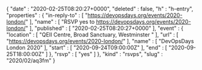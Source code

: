 {
  "date" : "2020-02-25T08:20:27+0000",
  "deleted" : false,
  "h" : "h-entry",
  "properties" : {
    "in-reply-to" : [ "https://devopsdays.org/events/2020-london/" ],
    "name" : [ "RSVP yes to https://devopsdays.org/events/2020-london/" ],
    "published" : [ "2020-02-25T08:20:27+0000" ],
    "event" : {
      "location" : [ "QEII Centre, Broad Sanctuary, Westminster " ],
      "url" : [ "https://devopsdays.org/events/2020-london/" ],
      "name" : [ "DevOpsDays London 2020" ],
      "start" : [ "2020-09-24T09:00:00Z" ],
      "end" : [ "2020-09-25T18:00:00Z" ]
    },
    "rsvp" : [ "yes" ]
  },
  "kind" : "rsvps",
  "slug" : "2020/02/aq3fm"
}

